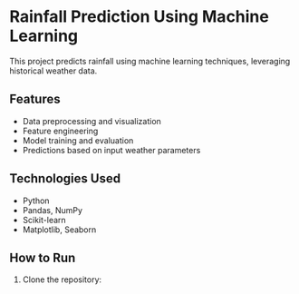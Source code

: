 # Rainfall Prediction Using Machine Learning

This project predicts rainfall using machine learning techniques, leveraging historical weather data.

## Features
- Data preprocessing and visualization
- Feature engineering
- Model training and evaluation
- Predictions based on input weather parameters

## Technologies Used
- Python
- Pandas, NumPy
- Scikit-learn
- Matplotlib, Seaborn

## How to Run
1. Clone the repository:
